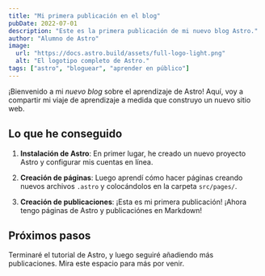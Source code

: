 ```yaml
---
title: "Mi primera publicación en el blog"
pubDate: 2022-07-01
description: "Este es la primera publicación de mi nuevo blog Astro."
author: "Alumno de Astro"
image:
  url: "https://docs.astro.build/assets/full-logo-light.png"
  alt: "El logotipo completo de Astro."
tags: ["astro", "bloguear", "aprender en público"]
---
```


¡Bienvenido a mi _nuevo blog_ sobre el aprendizaje de Astro! Aquí, voy a compartir mi viaje de aprendizaje a medida que construyo un nuevo sitio web.

## Lo que he conseguido

1. **Instalación de Astro**: En primer lugar, he creado un nuevo proyecto Astro y configurar mis cuentas en línea.

2. **Creación de páginas**: Luego aprendí cómo hacer páginas creando nuevos archivos `.astro` y colocándolos en la carpeta `src/pages/`.

3. **Creación de publicaciones**: ¡Esta es mi primera publicación! ¡Ahora tengo páginas de Astro y publicaciónes en Markdown!

## Próximos pasos

Terminaré el tutorial de Astro, y luego seguiré añadiendo más publicaciones. Mira este espacio para más por venir.
